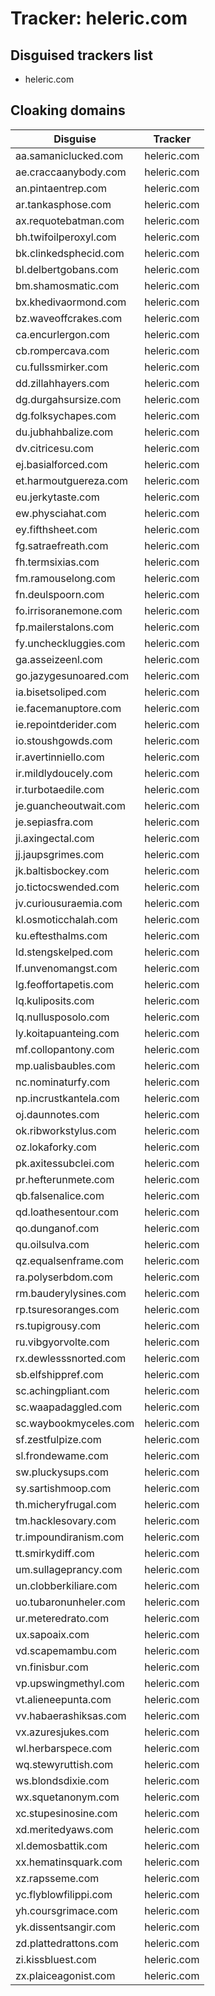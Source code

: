 # Tracker: heleric.com

## Disguised trackers list

* heleric.com

## Cloaking domains

| Disguise | Tracker |
| ---- | ---- |
| aa.samaniclucked.com | heleric.com |
| ae.craccaanybody.com | heleric.com |
| an.pintaentrep.com | heleric.com |
| ar.tankasphose.com | heleric.com |
| ax.requotebatman.com | heleric.com |
| bh.twifoilperoxyl.com | heleric.com |
| bk.clinkedsphecid.com | heleric.com |
| bl.delbertgobans.com | heleric.com |
| bm.shamosmatic.com | heleric.com |
| bx.khedivaormond.com | heleric.com |
| bz.waveoffcrakes.com | heleric.com |
| ca.encurlergon.com | heleric.com |
| cb.rompercava.com | heleric.com |
| cu.fullssmirker.com | heleric.com |
| dd.zillahhayers.com | heleric.com |
| dg.durgahsursize.com | heleric.com |
| dg.folksychapes.com | heleric.com |
| du.jubhahbalize.com | heleric.com |
| dv.citricesu.com | heleric.com |
| ej.basialforced.com | heleric.com |
| et.harmoutguereza.com | heleric.com |
| eu.jerkytaste.com | heleric.com |
| ew.physciahat.com | heleric.com |
| ey.fifthsheet.com | heleric.com |
| fg.satraefreath.com | heleric.com |
| fh.termsixias.com | heleric.com |
| fm.ramouselong.com | heleric.com |
| fn.deulspoorn.com | heleric.com |
| fo.irrisoranemone.com | heleric.com |
| fp.mailerstalons.com | heleric.com |
| fy.uncheckluggies.com | heleric.com |
| ga.asseizeenl.com | heleric.com |
| go.jazygesunoared.com | heleric.com |
| ia.bisetsoliped.com | heleric.com |
| ie.facemanuptore.com | heleric.com |
| ie.repointderider.com | heleric.com |
| io.stoushgowds.com | heleric.com |
| ir.avertinniello.com | heleric.com |
| ir.mildlydoucely.com | heleric.com |
| ir.turbotaedile.com | heleric.com |
| je.guancheoutwait.com | heleric.com |
| je.sepiasfra.com | heleric.com |
| ji.axingectal.com | heleric.com |
| jj.jaupsgrimes.com | heleric.com |
| jk.baltisbockey.com | heleric.com |
| jo.tictocswended.com | heleric.com |
| jv.curiousuraemia.com | heleric.com |
| kl.osmoticchalah.com | heleric.com |
| ku.eftesthalms.com | heleric.com |
| ld.stengskelped.com | heleric.com |
| lf.unvenomangst.com | heleric.com |
| lg.feoffortapetis.com | heleric.com |
| lq.kuliposits.com | heleric.com |
| lq.nullusposolo.com | heleric.com |
| ly.koitapuanteing.com | heleric.com |
| mf.collopantony.com | heleric.com |
| mp.ualisbaubles.com | heleric.com |
| nc.nominaturfy.com | heleric.com |
| np.incrustkantela.com | heleric.com |
| oj.daunnotes.com | heleric.com |
| ok.ribworkstylus.com | heleric.com |
| oz.lokaforky.com | heleric.com |
| pk.axitessubclei.com | heleric.com |
| pr.hefterunmete.com | heleric.com |
| qb.falsenalice.com | heleric.com |
| qd.loathesentour.com | heleric.com |
| qo.dunganof.com | heleric.com |
| qu.oilsulva.com | heleric.com |
| qz.equalsenframe.com | heleric.com |
| ra.polyserbdom.com | heleric.com |
| rm.bauderylysines.com | heleric.com |
| rp.tsuresoranges.com | heleric.com |
| rs.tupigrousy.com | heleric.com |
| ru.vibgyorvolte.com | heleric.com |
| rx.dewlesssnorted.com | heleric.com |
| sb.elfshippref.com | heleric.com |
| sc.achingpliant.com | heleric.com |
| sc.waapadaggled.com | heleric.com |
| sc.waybookmyceles.com | heleric.com |
| sf.zestfulpize.com | heleric.com |
| sl.frondewame.com | heleric.com |
| sw.pluckysups.com | heleric.com |
| sy.sartishmoop.com | heleric.com |
| th.micheryfrugal.com | heleric.com |
| tm.hacklesovary.com | heleric.com |
| tr.impoundiranism.com | heleric.com |
| tt.smirkydiff.com | heleric.com |
| um.sullageprancy.com | heleric.com |
| un.clobberkiliare.com | heleric.com |
| uo.tubaronunheler.com | heleric.com |
| ur.meteredrato.com | heleric.com |
| ux.sapoaix.com | heleric.com |
| vd.scapemambu.com | heleric.com |
| vn.finisbur.com | heleric.com |
| vp.upswingmethyl.com | heleric.com |
| vt.alieneepunta.com | heleric.com |
| vv.habaerashiksas.com | heleric.com |
| vx.azuresjukes.com | heleric.com |
| wl.herbarspece.com | heleric.com |
| wq.stewyruttish.com | heleric.com |
| ws.blondsdixie.com | heleric.com |
| wx.squetanonym.com | heleric.com |
| xc.stupesinosine.com | heleric.com |
| xd.meritedyaws.com | heleric.com |
| xl.demosbattik.com | heleric.com |
| xx.hematinsquark.com | heleric.com |
| xz.rapsseme.com | heleric.com |
| yc.flyblowfilippi.com | heleric.com |
| yh.coursgrimace.com | heleric.com |
| yk.dissentsangir.com | heleric.com |
| zd.plattedrattons.com | heleric.com |
| zi.kissbluest.com | heleric.com |
| zx.plaiceagonist.com | heleric.com |